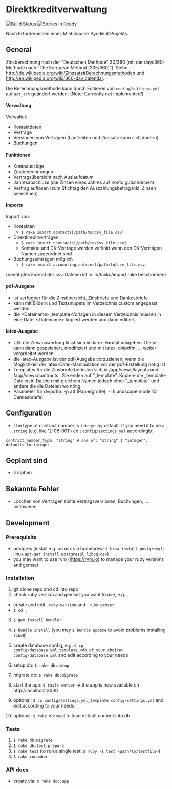 
# Direktkreditverwaltung
[![Build Status](https://travis-ci.org/pamuche/direktkreditverwaltung.svg?branch=master)](https://travis-ci.org/pamuche/direktkreditverwaltung)
[![Stories in Ready](https://badge.waffle.io/pamuche/direktkreditverwaltung.png?label=ready&title=Ready)](https://waffle.io/pamuche/direktkreditverwaltung)

Nach Erfordernissen eines Mietshäuser Syndikat Projekts.

## General

Zinsberechnung nach der "Deutschen Methode" 30/360 (mit der days360-Methode nach "The European Method (30E/360)"). Siehe http://de.wikipedia.org/wiki/Zinssatz#Berechnungsmethoden und http://en.wikipedia.org/wiki/360-day_calendar.

Die Berechnungsmethode kann durch Editieren von `config/settings.yml` auf `act_act` geändert werden. (Note: Currently not implemented!)

#### Verwaltung

Verwaltet:

* Kontaktdaten
* Verträge
* Versionen von Verträgen (Laufzeiten und Zinssatz kann sich ändern)
* Buchungen

#### Funktionen

* Kontoauszüge
* Zinsberechnungen
* Vertragsübersicht nach Auslaufdatum
* Jahresabschluss (die Zinsen eines Jahres auf Konto gutschreiben)
* Vertrag auflösen (zum Stichtag den Auszahlungsbetrag inkl. Zinsen berechnen)

#### Imports

Import von:

* Kontakten 
    * `$ rake import:contacts[/path/to/csv_file.csv]`
* Direktkreditverträgen
    * `$ rake import:contracts[/path/to/csv_file.csv]`
    * Kontakte und DK-Verträge werden verlinkt wenn den DK-Verträgen Namen zugeordnet sind
* Buchungseinträgen möglich
    * `$ rake import:accounting_entries[/path/to/csv_file.csv]`

(benötigtes Format der csv-Dateien ist in lib/tasks/import.rake beschrieben)

#### pdf-Ausgabe

* ist verfügbar für die Zinsübersicht, Zinsbriefe und Dankesbriefe
* kann mit Bildern und Textsnippets im Verzeichnis custom angepasst werden
* die &lt;Dateiname&gt;_template-Vorlagen in diesem Verzeichnis müssen in eine Datei &lt;Dateiname&gt; kopiert werden und dann editiert.

#### latex-Ausgabe

* z.B. die Zinsauswertung lässt sich im latex-Format ausgeben. Diese kann dann gespeichert, modifiziert und mit latex, dvipdfm, ... weiter verarbeitet werden
* die latex-Ausgabe ist der pdf-Ausgabe vorzuziehen, wenn die Möglichkeit der latex-Datei-Manipulation vor der pdf-Erstellung nötig ist
* Templates für die Zinsbriefe befinden sich in /app/views/layouts und /app/views/contracts . Sie enden auf "_template". Kopiere die _template-Dateien in Dateien mit gleichem Namen jedoch ohne "_template" und ändere die die Dateien wo nötig.
* Parameter für dvipdfm: -p a4 (Papiergröße), -l (Landscape mode für Dankesbriefe) 

## Configuration

* The type of contract number is `integer` by default. If you need it to be a `string` (e.g. like '2-06-001') edit `config/settings.yml` accordingly:
```
contract_number_type: "string" # one of: "string" | "integer", defaults to integer
```

## Geplant sind 

* Graphen

## Bekannte Fehler

* Löschen von Verträgen sollte Vertragsversionen, Buchungen, ... mitlöschen

## Development

### Prerequisits

* postgres (install e.g. on osx via homebrew: `$ brew install postgresql`; linux `apt-get install postgresql libpq-dev`)
* you may want to use rvm (https://rvm.io) to manage your ruby versions and gemset

### Installation

1. git clone repo and cd into repo
2. check ruby version and gemset you want to use, e.g. 
  - create and edit `.ruby-version` and `.ruby-gemset` 
  - `$ cd .`
3. `$ gem install bundler`
4. `$ bundle install` (you may `$ bundle update` to avoid problems installing `libv8`)

5. create database config, e.g. `$ cp config/database.yml_template_<db_of_your_choice> config/database.yml` and edit according to your needs
6. setup db: `$ rake db:setup`
7. migrate db: `$ rake db:migrate`

8. start the app: `$ rails server` -> the app is now available on http://localhost:3000

9. optional: `$ cp config/settings.yml_template config/settings.yml` and edit according to your needs

10. optional: `$ rake db:seed` to load default content into db



### Tests

1. `$ rake db:migrate`
2. `$ rake db:test:prepare`
3. `$ rake test` (to run a single test: `$ ruby -I test <path/to/testfile>`)
3. `$ rake cucumber`

### API docs

* create via: `$ rake doc:app`
